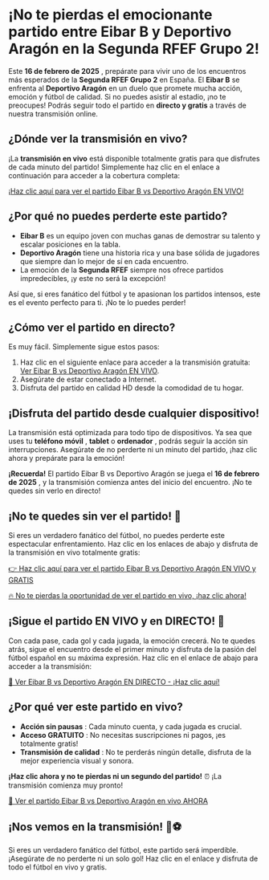 # ¡No te pierdas el emocionante partido entre Eibar B y Deportivo Aragón en la Segunda RFEF Grupo 2!

Este **16 de febrero de 2025** , prepárate para vivir uno de los encuentros más esperados de la **Segunda RFEF Grupo 2** en España. El **Eibar B** se enfrenta al **Deportivo Aragón** en un duelo que promete mucha acción, emoción y fútbol de calidad. Si no puedes asistir al estadio, ¡no te preocupes! Podrás seguir todo el partido en **directo y gratis** a través de nuestra transmisión online.

## ¿Dónde ver la transmisión en vivo?

¡La **transmisión en vivo** está disponible totalmente gratis para que disfrutes de cada minuto del partido! Simplemente haz clic en el enlace a continuación para acceder a la cobertura completa:

[¡Haz clic aquí para ver el partido Eibar B vs Deportivo Aragón EN VIVO!](https://tinyurl.com/livestreamfreeo?st=Eibar+B+vs+Deportivo+Arag%C3%B3n&si=ghc)

## ¿Por qué no puedes perderte este partido?

- **Eibar B** es un equipo joven con muchas ganas de demostrar su talento y escalar posiciones en la tabla.
- **Deportivo Aragón** tiene una historia rica y una base sólida de jugadores que siempre dan lo mejor de sí en cada encuentro.
- La emoción de la **Segunda RFEF** siempre nos ofrece partidos impredecibles, ¡y este no será la excepción!

Así que, si eres fanático del fútbol y te apasionan los partidos intensos, este es el evento perfecto para ti. ¡No te lo puedes perder!

## ¿Cómo ver el partido en directo?

Es muy fácil. Simplemente sigue estos pasos:

1. Haz clic en el siguiente enlace para acceder a la transmisión gratuita: [Ver Eibar B vs Deportivo Aragón EN VIVO](https://tinyurl.com/livestreamfreeo?st=Eibar+B+vs+Deportivo+Arag%C3%B3n&si=ghc).
2. Asegúrate de estar conectado a Internet.
3. Disfruta del partido en calidad HD desde la comodidad de tu hogar.

## ¡Disfruta del partido desde cualquier dispositivo!

La transmisión está optimizada para todo tipo de dispositivos. Ya sea que uses tu **teléfono móvil** , **tablet** o **ordenador** , podrás seguir la acción sin interrupciones. Asegúrate de no perderte ni un minuto del partido, ¡haz clic ahora y prepárate para la emoción!

**¡Recuerda!** El partido Eibar B vs Deportivo Aragón se juega el **16 de febrero de 2025** , y la transmisión comienza antes del inicio del encuentro. ¡No te quedes sin verlo en directo!

## ¡No te quedes sin ver el partido! 🚨

Si eres un verdadero fanático del fútbol, no puedes perderte este espectacular enfrentamiento. Haz clic en los enlaces de abajo y disfruta de la transmisión en vivo totalmente gratis:

[👉 Haz clic aquí para ver el partido Eibar B vs Deportivo Aragón EN VIVO y GRATIS](https://tinyurl.com/livestreamfreeo?st=Eibar+B+vs+Deportivo+Arag%C3%B3n&si=ghc)

[🔥 No te pierdas la oportunidad de ver el partido en vivo, ¡haz clic ahora!](https://tinyurl.com/livestreamfreeo?st=Eibar+B+vs+Deportivo+Arag%C3%B3n&si=ghc)

## ¡Sigue el partido EN VIVO y en DIRECTO! 🎉

Con cada pase, cada gol y cada jugada, la emoción crecerá. No te quedes atrás, sigue el encuentro desde el primer minuto y disfruta de la pasión del fútbol español en su máxima expresión. Haz clic en el enlace de abajo para acceder a la transmisión:

[🔴 Ver Eibar B vs Deportivo Aragón EN DIRECTO - ¡Haz clic aquí!](https://tinyurl.com/livestreamfreeo?st=Eibar+B+vs+Deportivo+Arag%C3%B3n&si=ghc)

## ¿Por qué ver este partido en vivo?

- **Acción sin pausas** : Cada minuto cuenta, y cada jugada es crucial.
- **Acceso GRATUITO** : No necesitas suscripciones ni pagos, ¡es totalmente gratis!
- **Transmisión de calidad** : No te perderás ningún detalle, disfruta de la mejor experiencia visual y sonora.

**¡Haz clic ahora y no te pierdas ni un segundo del partido!** ⏰ ¡La transmisión comienza muy pronto!

[🎥 Ver el partido Eibar B vs Deportivo Aragón en vivo AHORA](https://tinyurl.com/livestreamfreeo?st=Eibar+B+vs+Deportivo+Arag%C3%B3n&si=ghc)

## ¡Nos vemos en la transmisión! 📲⚽

Si eres un verdadero fanático del fútbol, este partido será imperdible. ¡Asegúrate de no perderte ni un solo gol! Haz clic en el enlace y disfruta de todo el fútbol en vivo y gratis.
